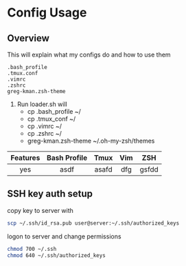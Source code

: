 # Config Usage

## Overview

This will explain what my configs do and how to use them

	.bash_profile
	.tmux.conf
	.vimrc
	.zshrc
	greg-kman.zsh-theme

1. Run loader.sh will
	* cp .bash_profile ~/
	* cp .tmux_conf ~/
	* cp .vimrc ~/
	* cp .zshrc ~/
	* greg-kman.zsh-theme ~/.oh-my-zsh/themes

| Features | Bash Profile | Tmux | Vim | ZSH |
| :------: | :----------: | :--: | :-: | :-: |
| yes | asdf | asafd | dfg | gsfdd |

## SSH key auth setup

copy key to server with

```bash
scp ~/.ssh/id_rsa.pub user@server:~/.ssh/authorized_keys
```

logon to server and change permissions

```bash
chmod 700 ~/.ssh
chmod 640 ~/.ssh/authorized_keys
```
